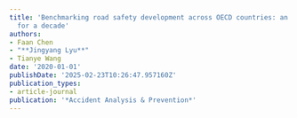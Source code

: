 ```yaml
---
title: 'Benchmarking road safety development across OECD countries: an empirical analysis
  for a decade'
authors:
- Faan Chen
- "**Jingyang Lyu**"
- Tianye Wang
date: '2020-01-01'
publishDate: '2025-02-23T10:26:47.957160Z'
publication_types:
- article-journal
publication: '*Accident Analysis & Prevention*'
---
```

